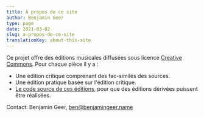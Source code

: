 ```yaml
---
title: À propos de ce site
author: Benjamin Geer
type: page
date: 2021-03-02
slug: a-propos-de-ce-site
translationKey: about-this-site
---
```


Ce projet offre des éditions musicales diffusées sous licence
[Creative
Commons](https://creativecommons.org/licenses/?lang=fr). Pour chaque
pièce il y a :

- Une édition critique comprenant des fac-similés des sources.
- Une édition pratique basée sur l'édition critique.
- [Le code source de ces éditions](https://github.com/benjamingeer/Tondauer/), pour que des
  éditions dérivées puissent être réalisées.

Contact: Benjamin Geer, [ben@benjamingeer.name](mailto:ben@benjamingeer.name)
